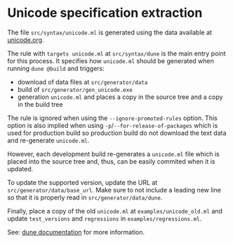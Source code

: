 # Unicode specification extraction

The file `src/syntax/unicode.ml` is generated using the data available at [unicode.org](https://www.unicode.org/Public/).

The rule with `targets unicode.ml` at `src/syntax/dune` is the main entry point for this process. It specifies how
`unicode.ml` should be generated when running `dune @build` and triggers:
* download of data files at `src/generator/data`
* build of `src/generator/gen_unicode.exe`
* generation `unicode.ml` and places a copy in the source tree and a copy in the build tree

The rule is ignored when using the `--ignore-promoted-rules` option. This option is also implied when using
`-p`/`--for-release-of-packages` which is used for production build so production build do not download the text
data and re-generate `unicode.ml`.

However, each development build re-generates a `unicode.ml` file which is placed into the source tree and, thus,
can be easily commited when it is updated.

To update the supported version, update the URL at `src/generator/data/base_url`. Make sure to not include a leading
new line so that it is properly read in `src/generator/data/dune`.

Finally, place a copy of the old `unicode.ml` at `examples/unicode_old.ml` and update `test_versions` and `regressions` in `examples/regressions.ml`.

See: [dune documentation](https://dune.readthedocs.io/en/latest/dune-files.html#modes) for more information.

